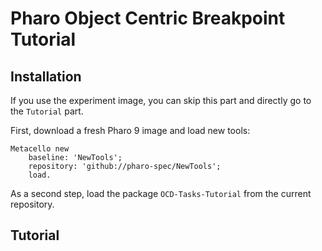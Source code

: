 # Pharo Object Centric Breakpoint Tutorial

## Installation

If you use the experiment image, you can skip this part and directly go to the `Tutorial` part.

First, download a fresh Pharo 9 image and load new tools:
```Smalltalk
Metacello new
    baseline: 'NewTools';
    repository: 'github://pharo-spec/NewTools';
    load.
```
As a second step, load the package `OCD-Tasks-Tutorial` from the current repository.

## Tutorial 

